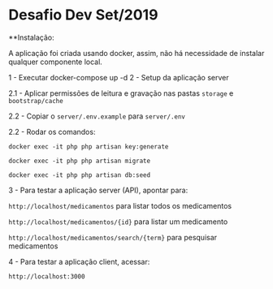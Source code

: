 # Desafio Dev Set/2019

**Instalação:

A aplicação foi criada usando docker, assim, não há necessidade de instalar qualquer componente local.

1 - Executar docker-compose up -d
2 - Setup da aplicação server

2.1 - Aplicar permissões de leitura e gravação nas pastas `storage` e `bootstrap/cache`
	
2.2 - Copiar o `server/.env.example` para `server/.env`
	
2.2 - Rodar os comandos:

`docker exec -it php php artisan key:generate`

`docker exec -it php php artisan migrate`

`docker exec -it php php artisan db:seed`


3 - Para testar a aplicação server (API), apontar para:

`http://localhost/medicamentos` para listar todos os medicamentos

`http://localhost/medicamentos/{id}` para listar um medicamento

`http://localhost/medicamentos/search/{term}` para pesquisar medicamentos


4 - Para testar a aplicação client, acessar:

`http://localhost:3000`	  
